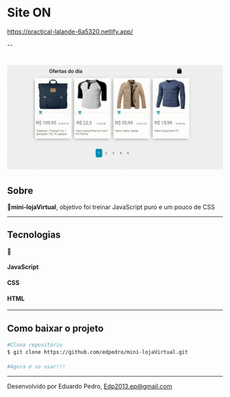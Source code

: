 # Site ON 
https://practical-lalande-6a5320.netlify.app/

--
<h1 align="center">
    <img src="video.gif">
</h1>

## Sobre
🛒**mini-lojaVirtual**, objetivo foi treinar JavaScript puro e um pouco de CSS

---

## Tecnologias
🚀
#### JavaScript
#### CSS
#### HTML

---

## Como baixar o projeto

```bash
#Clona repositório
$ git clone https://github.com/edpedro/mini-lojaVirtual.git

#Agora é so usar!!!


```
---

Desenvolvido por Eduardo Pedro, Edp2013.ep@gmail.com